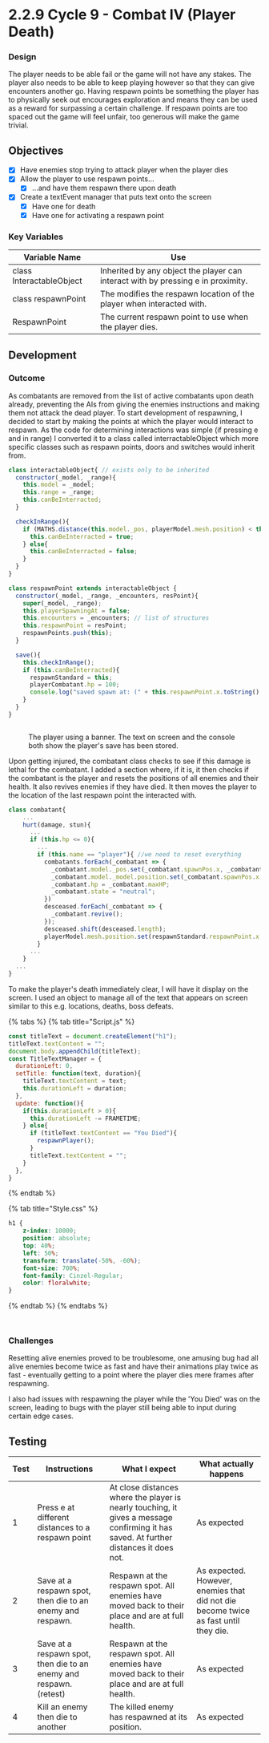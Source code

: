 # 2.2.9 Cycle 9 - Combat IV        (Player Death)

### Design

The player needs to be able fail or the game will not have any stakes. The player also needs to be able to keep playing however so that they can give encounters another go. Having respawn points be something the player has to physically seek out encourages exploration and means they can be used as a reward for surpassing a certain challenge. If respawn points are too spaced out the game will feel unfair, too generous will make the game trivial.

## Objectives

* [x] Have enemies stop trying to attack player when the player dies
* [x] Allow the player to use respawn points...
  * [x] ...and have them respawn there upon death
* [x] Create a textEvent manager that puts text onto the screen
  * [x] Have one for death
  * [x] Have one for activating a respawn point

### Key Variables

| Variable Name            | Use                                                                              |
| ------------------------ | -------------------------------------------------------------------------------- |
| class InteractableObject | Inherited by any object the player can interact with by pressing e in proximity. |
| class respawnPoint       | The modifies the respawn location of the player when interacted with.            |
| RespawnPoint             | The current respawn point to use when the player dies.                           |

## Development

### Outcome

As combatants are removed from the list of active combatants upon death already, preventing the AIs from giving the enemies instructions and making them not attack the dead player. To start development of respawning, I decided to start by making the points at which the player would interact to respawn. As the code for determining interactions was simple (if pressing e and in range) I converted it to a class called interractableObject which more specific classes such as respawn points, doors and switches would inherit from.

```javascript
class interactableObject{ // exists only to be inherited
  constructor(_model, _range){
    this.model = _model;
    this.range = _range;
    this.canBeInterracted;
  }

  checkInRange(){
    if (MATHS.distance(this.model._pos, playerModel.mesh.position) < this.range){
      this.canBeInterracted = true;
    } else{
      this.canBeInterracted = false;
    }
  }
}

class respawnPoint extends interactableObject {
  constructor(_model, _range, _encounters, resPoint){
    super(_model, _range);
    this.playerSpawningAt = false;
    this.encounters = _encounters; // list of structures
    this.respawnPoint = resPoint;
    respawnPoints.push(this);
  }

  save(){
    this.checkInRange();
    if (this.canBeInterracted){
      respawnStandard = this;
      playerCombatant.hp = 100;
      console.log("saved spawn at: (" + this.respawnPoint.x.toString() + ", " + this.respawnPoint.y.toString() + ", " + this.respawnPoint.z.toString() + ")");
    }
  }
}
```

<figure><img src="../.gitbook/assets/image (2).png" alt=""><figcaption><p>The player using a banner. The text on screen and the console both show the player's save has been stored.</p></figcaption></figure>

Upon getting injured, the combatant class checks to see if this damage is lethal for the combatant. I added a section where, if it is, it then checks if the combatant is the player and resets the positions of all enemies and their health. It also revives enemies if they have died. It then moves the player to the location of the last respawn point the interacted with.

```javascript
class combatant{
    ...
    hurt(damage, stun){
      ...
      if (this.hp <= 0){
        ...
        if (this.name == "player"){ //we need to reset everything
          combatants.forEach(_combatant => {
            _combatant.model._pos.set(_combatant.spawnPos.x, _combatant.spawnPos.y, _combatant.spawnPos.z);
            _combatant.model._model.position.set(_combatant.spawnPos.x, _combatant.spawnPos.y, _combatant.spawnPos.z);
            _combatant.hp = _combatant.maxHP;
            _combatant.state = "neutral";
          })
          desceased.forEach(_combatant => {
            _combatant.revive();
          });
          desceased.shift(desceased.length);
          playerModel.mesh.position.set(respawnStandard.respawnPoint.x, respawnStandard.respawnPoint.y, respawnStandard.respawnPoint.z);
        }
      ...
    }
  ...
}
```

To make the player's death immediately clear, I will have it display on the screen. I used an object to manage all of the text that appears on screen similar to this e.g. locations, deaths, boss defeats.

{% tabs %}
{% tab title="Script.js" %}
```javascript
const titleText = document.createElement("h1");
titleText.textContent = "";
document.body.appendChild(titleText);
const TitleTextManager = {
  durationLeft: 0,
  setTitle: function(text, duration){
    titleText.textContent = text;
    this.durationLeft = duration;
  },
  update: function(){
    if(this.durationLeft > 0){
      this.durationLeft -= FRAMETIME;
    } else{
      if (titleText.textContent == "You Died"){
        respawnPlayer();
      }
      titleText.textContent = "";
    }
  },
}
```
{% endtab %}

{% tab title="Style.css" %}
```css
h1 {
    z-index: 10000;
    position: absolute;
    top: 40%;
    left: 50%;
    transform: translate(-50%, -60%);
    font-size: 700%;
    font-family: Cinzel-Regular;
    color: floralwhite;
}
```
{% endtab %}
{% endtabs %}

<figure><img src="../.gitbook/assets/image (4) (3).png" alt=""><figcaption></figcaption></figure>

<figure><img src="../.gitbook/assets/image (8) (1).png" alt=""><figcaption></figcaption></figure>

### Challenges

Resetting alive enemies proved to be troublesome, one amusing bug had all alive enemies become twice as fast and have their animations play twice as fast - eventually getting to a point where the player dies mere frames after respawning.

I also had issues with respawning the player while the 'You Died' was on the screen, leading to bugs with the player still being able to input during certain edge cases.

## Testing

| Test | Instructions                                                       | What I expect                                                                                                                         | What actually happens                                                                |
| ---- | ------------------------------------------------------------------ | ------------------------------------------------------------------------------------------------------------------------------------- | ------------------------------------------------------------------------------------ |
| 1    | Press e at different distances to a respawn point                  | At close distances where the player is nearly touching, it gives a message confirming it has saved. At further distances it does not. | As expected                                                                          |
| 2    | Save at a respawn spot, then die to an enemy and respawn.          | Respawn at the respawn spot. All enemies have moved back to their place and are at full health.                                       | As expected. However, enemies that did not die become twice as fast until they die.  |
| 3    | Save at a respawn spot, then die to an enemy and respawn. (retest) | Respawn at the respawn spot. All enemies have moved back to their place and are at full health.                                       | As expected                                                                          |
| 4    | Kill an enemy then die to another                                  | The killed enemy has respawned at its position.                                                                                       | As expected                                                                          |
